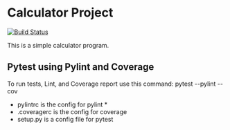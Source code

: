 # Calculator Project
[![Build Status](https://app.travis-ci.com/sagedemage/calc_example.svg?branch=main)](https://app.travis-ci.com/sagedemage/calc_example.svg?branch=main)

This is a simple calculator program.

## Pytest using Pylint and Coverage
To run tests, Lint, and Coverage report use this command:
pytest  --pylint --cov
* pylintrc is the config for pylint * 
* .coveragerc is the config for coverage 
* setup.py is a config file for pytest
